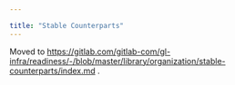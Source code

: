 ```yaml
---

title: "Stable Counterparts"
---
```








Moved to https://gitlab.com/gitlab-com/gl-infra/readiness/-/blob/master/library/organization/stable-counterparts/index.md .
